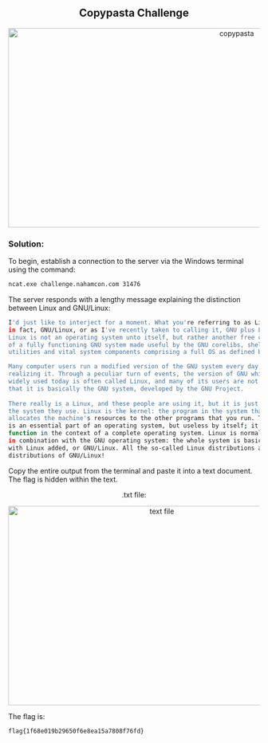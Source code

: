 <h2 align="center"><strong>Copypasta Challenge</strong></h2>
<p align="center">
  <img src="https://imgur.com/TKF21HE.png" alt="copypasta" width="900" height="400"/>
</p>
<h3>Solution:</h3>

To begin, establish a connection to the server via the Windows terminal using the command:
```sh
ncat.exe challenge.nahamcon.com 31476
```

The server responds with a lengthy message explaining the distinction between Linux and GNU/Linux:

```sh
I'd just like to interject for a moment. What you're referring to as Linux, is
in fact, GNU/Linux, or as I've recently taken to calling it, GNU plus Linux.
Linux is not an operating system unto itself, but rather another free component
of a fully functioning GNU system made useful by the GNU corelibs, shell
utilities and vital system components comprising a full OS as defined by POSIX.

Many computer users run a modified version of the GNU system every day, without
realizing it. Through a peculiar turn of events, the version of GNU which is
widely used today is often called Linux, and many of its users are not aware
that it is basically the GNU system, developed by the GNU Project.
                                          
There really is a Linux, and these people are using it, but it is just a part of
the system they use. Linux is the kernel: the program in the system that
allocates the machine's resources to the other programs that you run. The kernel
is an essential part of an operating system, but useless by itself; it can only
function in the context of a complete operating system. Linux is normally used
in combination with the GNU operating system: the whole system is basically GNU
with Linux added, or GNU/Linux. All the so-called Linux distributions are really
distributions of GNU/Linux!
```

Copy the entire output from the terminal and paste it into a text document. The flag is hidden within the text.

<p align="center">.txt file:</p>
<p align="center">
  <img src="https://imgur.com/bGSm6jF.png" alt="text file" width="600" height="400"/>
</p>

The flag is:
```
flag{1f68e019b29650f6e8ea15a7808f76fd}
```



